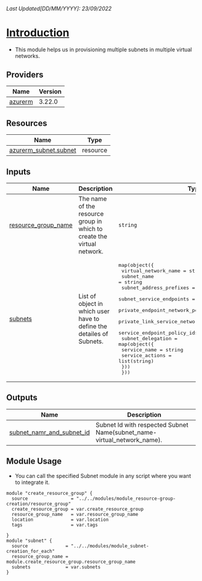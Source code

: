 <!-- BEGIN_TF_DOCS -->
###### Last Updated[DD/MM/YYYY]: 23/09/2022
# <u> Introduction </u>
*  This module helps us in provisioning multiple subnets in multiple virtual networks.

## Providers

| Name | Version |
|------|---------|
| <a name="provider_azurerm"></a> [azurerm](#provider\_azurerm) | 3.22.0 |

## Resources

| Name | Type |
|------|------|
| [azurerm_subnet.subnet](https://registry.terraform.io/providers/hashicorp/azurerm/latest/docs/resources/subnet) | resource |

## Inputs

| Name | Description | Type | Default | Required |
|------|-------------|------|---------|:--------:|
| <a name="input_resource_group_name"></a> [resource\_group\_name](#input\_resource\_group\_name) | The name of the resource group in which to create the virtual network. | `string` | n/a | yes |
| <a name="input_subnets"></a> [subnets](#input\_subnets) | List of object in which user have to define the detailes of Subnets. | <pre>map(object({<br>    virtual_network_name                          = string<br>    subnet_name                                   = string<br>    subnet_address_prefixes                       = list(string)<br>    subnet_service_endpoints                      = list(string)<br>    private_endpoint_network_policies_enabled     = bool<br>    private_link_service_network_policies_enabled = bool<br>    service_endpoint_policy_ids                   = list(string)<br>    subnet_delegation = map(object({<br>      service_name    = string<br>      service_actions = list(string)<br>    }))<br>  }))</pre> | n/a | yes |

## Outputs

| Name | Description |
|------|-------------|
| <a name="output_subnet_namr_and_subnet_id"></a> [subnet\_namr\_and\_subnet\_id](#output\_subnet\_namr\_and\_subnet\_id) | Subnet Id with respected Subnet Name(subnet\_name-virtual\_network\_name). |

## Module Usage 
* You can call the specified Subnet module in any script where you want to integrate it.
```
module "create_resource_group" {
  source                = "../../modules/module_resource-group-creation/resource_group"
  create_resource_group = var.create_resource_group
  resource_group_name   = var.resource_group_name
  location              = var.location
  tags                  = var.tags

}
module "subnet" {
  source              = "../../modules/module_subnet-creation_for_each"
  resource_group_name = module.create_resource_group.resource_group_name
  subnets             = var.subnets
}

```

<!-- END_TF_DOCS -->